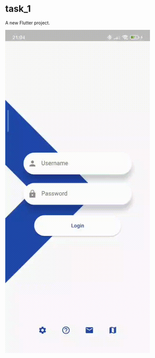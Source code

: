 # task_1

A new Flutter project.

![the-app](https://github.com/LekasNet/Task_1/blob/main/video_2024-03-10_21-30-39.gif)
